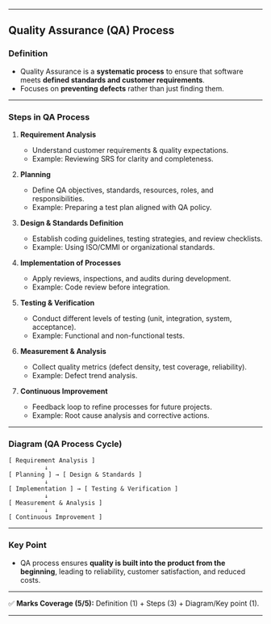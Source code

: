 
---

## **Quality Assurance (QA) Process**

### **Definition**

* Quality Assurance is a **systematic process** to ensure that software meets **defined standards and customer requirements**.
* Focuses on **preventing defects** rather than just finding them.

---

### **Steps in QA Process**

1. **Requirement Analysis**

   * Understand customer requirements & quality expectations.
   * Example: Reviewing SRS for clarity and completeness.

2. **Planning**

   * Define QA objectives, standards, resources, roles, and responsibilities.
   * Example: Preparing a test plan aligned with QA policy.

3. **Design & Standards Definition**

   * Establish coding guidelines, testing strategies, and review checklists.
   * Example: Using ISO/CMMI or organizational standards.

4. **Implementation of Processes**

   * Apply reviews, inspections, and audits during development.
   * Example: Code review before integration.

5. **Testing & Verification**

   * Conduct different levels of testing (unit, integration, system, acceptance).
   * Example: Functional and non-functional tests.

6. **Measurement & Analysis**

   * Collect quality metrics (defect density, test coverage, reliability).
   * Example: Defect trend analysis.

7. **Continuous Improvement**

   * Feedback loop to refine processes for future projects.
   * Example: Root cause analysis and corrective actions.

---

### **Diagram (QA Process Cycle)**

```
[ Requirement Analysis ]
          ↓
[ Planning ] → [ Design & Standards ]
          ↓
[ Implementation ] → [ Testing & Verification ]
          ↓
[ Measurement & Analysis ]
          ↓
[ Continuous Improvement ]
```

---

### **Key Point**

* QA process ensures **quality is built into the product from the beginning**, leading to reliability, customer satisfaction, and reduced costs.

---

✅ **Marks Coverage (5/5):** Definition (1) + Steps (3) + Diagram/Key point (1).

---

